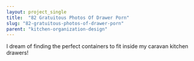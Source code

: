 ```yaml
---
layout: project_single
title:  "82 Gratuitous Photos Of Drawer Porn"
slug: "82-gratuitous-photos-of-drawer-porn"
parent: "kitchen-organization-design"
---
```

I dream of finding the perfect containers to fit inside my caravan kitchen drawers!
